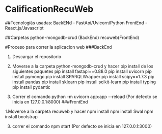 # CalificationRecuWeb
##Tecnologíás usadas:
BackENd - FastApi/Uvicorn/Python
FrontEnd - React.js/Javascript

##Carpetas 
python-mongodb-crud (BackEnd)
recuweb(FrontEnd)

#Proceso para correr la aplicacion web
###BackEnd
1. Descargar el repositorio
2. Moverse a la carpeta python-mongodb-crud y hacer pip install de los siguientes paquetes
pip install fastapi==0.88.0
pip install uvicorn
pip install pymongo
pip install SPARQLWrapper
pip install scipy==1.7.3
pip install pandas
pip install sklearn
pip install scikit-learn
pip install typing
pip install pydantic

3. Correr el comando python -m uvicorn app:app --reload (Por defecto se inicia en 127.0.0.1:8000)
###FrontEnd

1.Moverse a la carpeta recuweb y hacer npm install 
npm install Swal
npm install bootstrap

3. correr el comando npm start (Por defecto se inicia en 127.0.0.1:3000)

